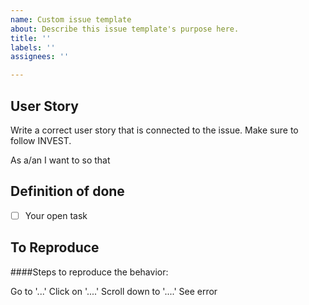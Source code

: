 ```yaml
---
name: Custom issue template
about: Describe this issue template's purpose here.
title: ''
labels: ''
assignees: ''

---
```


## User Story
Write a correct user story that is connected to the issue. Make sure to follow INVEST.

As a/an  I want to  so that

## Definition of done

- [ ] Your open task

## To Reproduce

####Steps to reproduce the behavior:

Go to '...'
Click on '....'
Scroll down to '....'
See error
